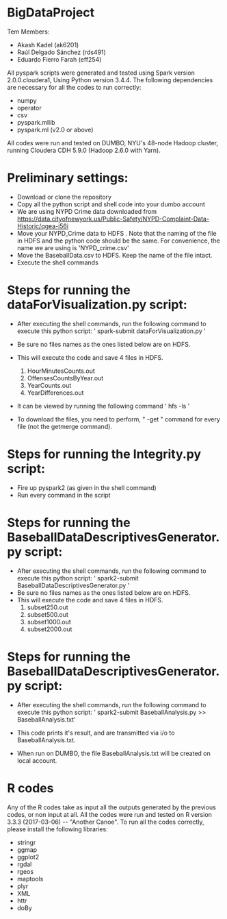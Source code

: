 # BigDataProject

Tem Members: 
  - Akash Kadel (ak6201)
  - Raúl Delgado Sánchez (rds491)
  - Eduardo Fierro Farah (eff254)


All pyspark scripts were generated and tested using Spark version 2.0.0.cloudera1, 
Using Python version 3.4.4. The following dependencies are necessary for all the codes
to run correctly: 
  - numpy
  - operator
  - csv
  - pyspark.mllib
  - pyspark.ml (v2.0 or above)
  
All codes were run and tested on DUMBO, NYU's 48-node Hadoop cluster, running Cloudera CDH 5.9.0 (Hadoop 2.6.0 with Yarn).

# Preliminary settings:
  - Download or clone the repository
  - Copy all the python script and shell code into your dumbo account
  - We are using NYPD Crime data downloaded from https://data.cityofnewyork.us/Public-Safety/NYPD-Complaint-Data-Historic/qgea-i56i 
  - Move your NYPD_Crime data to HDFS . Note that the naming of the file in HDFS and the python code should be the same. For convenience, the name we are using is 'NYPD_crime.csv'
  - Move the BaseballData.csv to HDFS. Keep the name of the file intact. 
  - Execute the shell commands  
  
# Steps for running the dataForVisualization.py script:
  - After executing the shell commands, run the following command to execute this python script:
    ' spark-submit dataForVisualization.py '
  - Be sure no files names as the ones listed below are on HDFS.
  - This will execute the code and save 4 files in HDFS. 
    1. HourMinutesCounts.out
    2. OffensesCountsByYear.out
    3. YearCounts.out
    4. YearDifferences.out
    
  - It can be viewed by running the following command
    ' hfs -ls '
  - To download the files, you need to perform, " -get " command for every file (not the  getmerge command).
    
# Steps for running the Integrity.py script:
  - Fire up pyspark2 (as given in the shell command)
  - Run every command in the script
  
# Steps for running the BaseballDataDescriptivesGenerator.py script:
  - After executing the shell commands, run the following command to execute this python script:
    ' spark2-submit BaseballDataDescriptivesGenerator.py '
  - Be sure no files names as the ones listed below are on HDFS.
  - This will execute the code and save 4 files in HDFS. 
    1. subset250.out
    2. subset500.out
    3. subset1000.out
    4. subset2000.out

# Steps for running the BaseballDataDescriptivesGenerator.py script:
  - After executing the shell commands, run the following command to execute this python script:
    ' spark2-submit BaseballAnalysis.py >> BaseballAnalysis.txt'
    
  - This code prints it's result, and are transmitted via i/o to BaseballAnalysis.txt. 
  - When run on DUMBO, the file BaseballAnalysis.txt will be created on local account. 

#  R codes
Any of the R codes take as input all the outputs generated by the previous codes, or non input at all. 
All the codes were run and tested on R version 3.3.3 (2017-03-06) -- "Another Canoe". 
To run all the codes correctly, please install the following libraries: 
  - stringr
  - ggmap
  - ggplot2
  - rgdal
  - rgeos
  - maptools
  - plyr
  - XML
  - httr  
  - doBy
